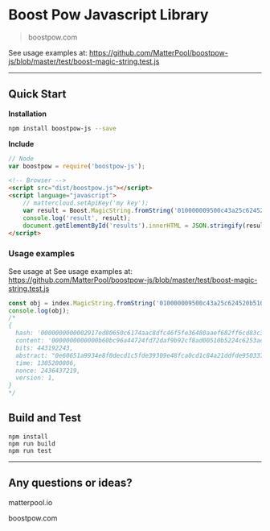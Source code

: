 # Boost Pow Javascript Library
> boostpow.com

See usage examples at: https://github.com/MatterPool/boostpow-js/blob/master/test/boost-magic-string.test.js

---

## Quick Start

**Installation**
```sh
npm install boostpow-js --save
```

**Include**
```javascript
// Node
var boostpow = require('boostpow-js');

```

```html
<!-- Browser -->
<script src="dist/boostpow.js"></script>
<script language="javascript">
    // mattercloud.setApiKey('my key');
    var result = Boost.MagicString.fromString('010000009500c43a25c624520b5100adf82cb9f9da72fd2447a496bc600b0000000000006cd862370395dedf1da2841ccda0fc489e3039de5f1ccddef0e834991a65600ea6c8cb4db3936a1ae3143991');
    console.log('result', result);
    document.getElementById('results').innerHTML = JSON.stringify(result.toObject());
</script>
```

### Usage examples

See usage at See usage examples at: https://github.com/MatterPool/boostpow-js/blob/master/test/boost-magic-string.test.js

```javascript
const obj = index.MagicString.fromString('010000009500c43a25c624520b5100adf82cb9f9da72fd2447a496bc600b0000000000006cd862370395dedf1da2841ccda0fc489e3039de5f1ccddef0e834991a65600ea6c8cb4db3936a1ae3143991');
console.log(obj);
/*
{
  hash: '0000000000002917ed80650c6174aac8dfc46f5fe36480aaef682ff6cd83c3ca',
  content: '0000000000000b60bc96a44724fd72daf9b92cf8ad00510b5224c6253ac40095',
  bits: 443192243,
  abstract: "0e60651a9934e8f0decd1c5fde39309e48fca0cd1c84a21ddfde95033762d86c",
  time: 1305200806,
  nonce: 2436437219,
  version: 1,
}
*/
```

## Build and Test

```
npm install
npm run build
npm run test
```

-----------

 ## Any questions or ideas?

matterpool.io

boostpow.com

